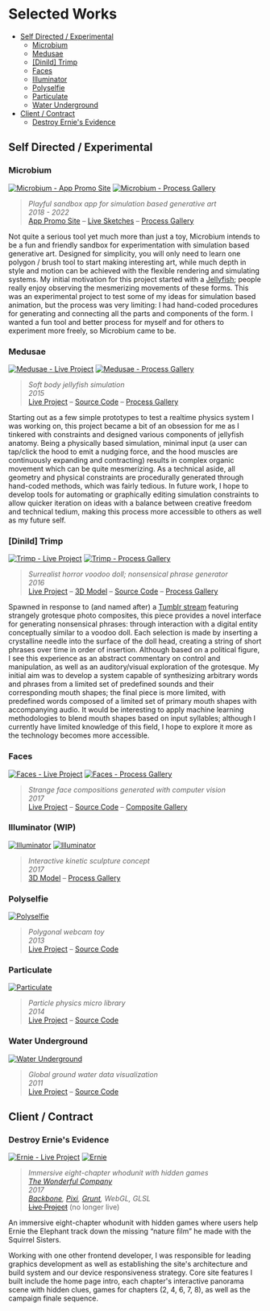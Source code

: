# Selected Works

- [Self Directed / Experimental](#self-directed--experimental)
    - [Microbium](#microbium)
    - [Medusae](#medusae)
    - [[Dinild] Trimp](#dinild-trimp)
    - [Faces](#faces)
    - [Illuminator](#illuminator)
    - [Polyselfie](#polyselfie)
    - [Particulate](#particulate)
    - [Water Underground](#water-underground)
- [Client / Contract](#client--contract)
    - [Destroy Ernie's Evidence](#destroy-ernies-evidence)



## Self Directed / Experimental



### Microbium

[![Microbium - App Promo Site](./images/microbium.png)](https://microbiumapp.com)
[![Microbium - Process Gallery](./images/microbium-thumbs.png)](https://www.instagram.com/explore/tags/microbiumapp/)

> _Playful sandbox app for simulation based generative art_  
> _2018 - 2022_  
> [App Promo Site](https://microbiumapp.com) – [Live Sketches](https://codepen.io/collection/AWpRYr/) – [Process Gallery](https://www.instagram.com/explore/tags/microbiumapp/)

Not quite a serious tool yet much more than just a toy, Microbium intends to be a fun and friendly sandbox for experimentation with simulation based generative art. Designed for simplicity, you will only need to learn one polygon / brush tool to start making interesting art, while much depth in style and motion can be achieved with the flexible rendering and simulating systems. My initial motivation for this project started with a [Jellyfish](#medusae); people really enjoy observing the mesmerizing movements of these forms. This was an experimental project to test some of my ideas for simulation based animation, but the process was very limiting: I had hand-coded procedures for generating and connecting all the parts and components of the form. I wanted a fun tool and better process for myself and for others to experiment more freely, so Microbium came to be.



### Medusae

[![Medusae - Live Project](./images/medusae.png)](https://milcktoast.com/medusae/)
[![Medusae - Process Gallery](./images/medusae-thumbs.png)](https://www.flickr.com/photos/jpweeks/albums/72157646887502644)

> _Soft body jellyfish simulation_  
> _2015_  
> [Live Project](https://milcktoast.com/medusae/) – [Source Code](https://github.com/milcktoast/particulate-medusae/) – [Process Gallery](https://www.flickr.com/photos/jpweeks/albums/72157646887502644)

Starting out as a few simple prototypes to test a realtime physics system I was working on, this project became a bit of an obsession for me as I tinkered with constraints and designed various components of jellyfish anatomy. Being a physically based simulation, minimal input (a user can tap/click the hood to emit a nudging force, and the hood muscles are continuously expanding and contracting) results in complex organic movement which can be quite mesmerizing. As a technical aside, all geometry and physical constraints are procedurally generated through hand-coded methods, which was fairly tedious. In future work, I hope to develop tools for automating or graphically editing simulation constraints to allow quicker iteration on ideas with a balance between creative freedom and technical tedium, making this process more accessible to others as well as my future self.



### [Dinild] Trimp

[![Trimp - Live Project](./images/trimp.png)](https://milcktoast.com/trimp/)
[![Trimp - Process Gallery](./images/trimp-thumbs.png)](https://www.flickr.com/photos/jpweeks/albums/72157675071532004)

> _Surrealist horror voodoo doll; nonsensical phrase generator_  
> _2016_  
> [Live Project](https://milcktoast.com/trimp/) – [3D Model](https://sketchfab.com/models/c4f36edae1034348bc8c22eb8837cca4) – [Source Code](https://github.com/milcktoast/dinild-trimp/) – [Process Gallery](https://www.flickr.com/photos/jpweeks/albums/72157675071532004)

Spawned in response to (and named after) a [Tumblr stream](http://dinild.tumblr.com) featuring strangely grotesque photo composites, this piece provides a novel interface for generating nonsensical phrases: through interaction with a digital entity conceptually similar to a voodoo doll. Each selection is made by inserting a crystalline needle into the surface of the doll head, creating a string of short phrases over time in order of insertion. Although based on a political figure, I see this experience as an abstract commentary on control and manipulation, as well as an  auditory/visual exploration of the grotesque. My initial aim was to develop a system capable of synthesizing arbitrary words and phrases from a limited set of predefined sounds and their corresponding mouth shapes; the final piece is more limited, with predefined words composed of a limited set of primary mouth shapes with accompanying audio. It would be interesting to apply machine learning methodologies to blend mouth shapes based on input syllables; although I currently have limited knowledge of this field, I hope to explore it more as the technology becomes more accessible.  



### Faces

[![Faces - Live Project](./images/faces.png)](https://milcktoast.com/faces/)
[![Faces - Process Gallery](./images/faces-thumbs.png)](https://www.flickr.com/photos/jpweeks/albums/72157685408940515)

> _Strange face compositions generated with computer vision_  
> _2017_  
> [Live Project](https://milcktoast.com/faces/) – [Source Code](https://github.com/milcktoast/faces) – [Composite Gallery](https://www.flickr.com/photos/jpweeks/albums/72157685408940515)



### Illuminator (WIP)

[![Illuminator](./images/illuminator.png)](https://sketchfab.com/models/87c1fd50cf054247a89fbc2932e770c2)
[![Illuminator](./images/illuminator-thumbs.png)](https://www.flickr.com/photos/jpweeks/albums/72157678782827834)

> _Interactive kinetic sculpture concept_  
> _2017_  
> [3D Model](https://sketchfab.com/models/87c1fd50cf054247a89fbc2932e770c2) – [Process Gallery](https://www.flickr.com/photos/jpweeks/albums/72157678782827834)



### Polyselfie

[![Polyselfie](./images/polyselfie.png)](https://milcktoast.com/polyselfie/)

> _Polygonal webcam toy_  
> _2013_  
> [Live Project](https://milcktoast.com/polyselfie/) – [Source Code](https://github.com/milcktoast/polyselfie/)



### Particulate

[![Particulate](./images/particulate.png)](https://particulatejs.org)

> _Particle physics micro library_  
> _2014_  
> [Live Project](https://particulatejs.org) – [Source Code](https://github.com/milcktoast/particulate-js/)



### Water Underground

[![Water Underground](./images/water-underground.png)](https://milcktoast.com/water-underground/)

> _Global ground water data visualization_  
> _2011_  
> [Live Project](https://milcktoast.com/water-underground/) – [Source Code](https://github.com/milcktoast/water-underground/)



## Client / Contract



### Destroy Ernie's Evidence

[![Ernie - Live Project](./images/ernie.png)](http://helpernie.com)
[![Ernie](./images/ernie-thumbs.png)](http://helpernie.com)

> _Immersive eight-chapter whodunit with hidden games_  
> _[The Wonderful Company](https://www.wonderful.com)_  
> _2017_  
> _[Backbone][backbone-url], [Pixi][pixi-url], [Grunt][grunt-url], WebGL, GLSL_  
> ~~[Live Project](http://helpernie.com)~~ (no longer live)  

An immersive eight-chapter whodunit with hidden games where users help Ernie the Elephant track down the missing “nature film” he made with the Squirrel Sisters.

Working with one other frontend developer, I was responsible for leading graphics development as well as establishing the site's architecture and build system and our device responsiveness strategy. Core site features I built include the home page intro, each chapter's interactive panorama scene with hidden clues, games for chapters (2, 4, 6, 7, 8), as well as the campaign finale sequence.



[backbone-url]: http://backbonejs.org
[pixi-url]: http://www.pixijs.com
[grunt-url]: https://gruntjs.com
